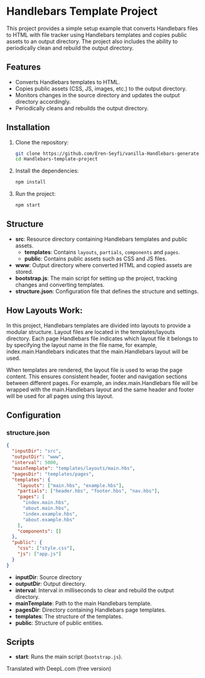 # Handlebars Template Project

This project provides a simple setup example that converts Handlebars files to HTML with file tracker using Handlebars templates and copies public assets to an output directory. The project also includes the ability to periodically clean and rebuild the output directory.

## Features

- Converts Handlebars templates to HTML.
- Copies public assets (CSS, JS, images, etc.) to the output directory.
- Monitors changes in the source directory and updates the output directory accordingly.
- Periodically cleans and rebuilds the output directory.

## Installation

1. Clone the repository:

   ```bash
   git clone https://github.com/Eren-Seyfi/vanilla-Handlebars-generate.git
   cd Handlebars-template-project
   ```

2. Install the dependencies:

   ```bash
   npm install
   ```

3. Run the project:

   ```bash
   npm start
   ```

## Structure

- **src**: Resource directory containing Handlebars templates and public assets.
  - **templates**: Contains `layouts`, `partials`, `components` and `pages`.
  - **public**: Contains public assets such as CSS and JS files.
- **www**: Output directory where converted HTML and copied assets are stored.
- **bootstrap.js**: The main script for setting up the project, tracking changes and converting templates.
- **structure.json**: Configuration file that defines the structure and settings.

## How Layouts Work:

In this project, Handlebars templates are divided into layouts to provide a modular structure. Layout files are located in the templates/layouts directory. Each page Handlebars file indicates which layout file it belongs to by specifying the layout name in the file name, for example, index.main.Handlebars indicates that the main.Handlebars layout will be used.

When templates are rendered, the layout file is used to wrap the page content. This ensures consistent header, footer and navigation sections between different pages. For example, an index.main.Handlebars file will be wrapped with the main.Handlebars layout and the same header and footer will be used for all pages using this layout.

## Configuration

### structure.json

```json
{
  "inputDir": "src",
  "outputDir": "www",
  "interval": 5000,
  "mainTemplate": "templates/layouts/main.hbs",
  "pagesDir": "templates/pages",
  "templates": {
    "layouts": ["main.hbs", "example.hbs"],
    "partials": ["header.hbs", "footer.hbs", "nav.hbs"],
    "pages": [
      "index.main.hbs",
      "about.main.hbs",
      "index.example.hbs",
      "about.example.hbs"
    ],
    "components": []
  },
  "public": {
    "css": ["style.css"],
    "js": ["app.js"]
  }
}
```

- **inputDir**: Source directory
- **outputDir**: Output directory.
- **interval**: Interval in milliseconds to clear and rebuild the output directory.
- **mainTemplate**: Path to the main Handlebars template.
- **pagesDir**: Directory containing Handlebars page templates.
- **templates**: The structure of the templates.
- **public**: Structure of public entities.

## Scripts

- **start**: Runs the main script (`bootstrap.js`).

Translated with DeepL.com (free version)
